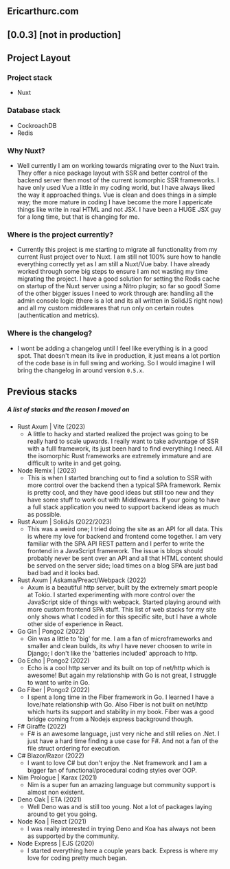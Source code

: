 ## Ericarthurc.com

## [0.0.3] [not in production]

## Project Layout

### Project stack

- Nuxt

### Database stack

- CockroachDB
- Redis

### Why Nuxt?

- Well currently I am on working towards migrating over to the Nuxt train. They offer a nice package layout with SSR and better control of the backend server then most of the current isomorphic SSR frameworks. I have only used Vue a little in my coding world, but I have always liked the way it approached things. Vue is clean and does things in a simple way; the more mature in coding I have become the more I appericate things like write in real HTML and not JSX. I have been a HUGE JSX guy for a long time, but that is changing for me.

### Where is the project currently?

- Currently this project is me starting to migrate all functionality from my current Rust project over to Nuxt. I am still not 100% sure how to handle everything correctly yet as I am still a Nuxt/Vue baby. I have already worked through some big steps to ensure I am not wasting my time migrating the project. I have a good solution for setting the Redis cache on startup of the Nuxt server using a Nitro plugin; so far so good! Some of the other bigger issues I need to work through are: handling all the admin console logic (there is a lot and its all written in SolidJS right now) and all my custom middlewares that run only on certain routes (authentication and metrics).

### Where is the changelog?

- I wont be adding a changelog until I feel like everything is in a good spot. That doesn't mean its live in production, it just means a lot portion of the code base is in full swing and working. So I would imagine I will bring the changelog in around version `0.5.x`.

## Previous stacks

##### A list of stacks and the reason I moved on

- Rust Axum | Vite (2023)
  - A little to hacky and started realized the project was going to be really hard to scale upwards. I really want to take advantage of SSR with a fulll framework, its just been hard to find everything I need. All the isomorphic Rust frameworks are extremely immature and are difficult to write in and get going.
- Node Remix | (2023)
  - This is when I started branching out to find a solution to SSR with more control over the backend then a typical SPA framework. Remix is pretty cool, and they have good ideas but still too new and they have some stuff to work out with Middlewares. If your going to have a full stack application you need to support backend ideas as much as possible.
- Rust Axum | SolidJs (2022/2023)
  - This was a weird one; I tried doing the site as an API for all data. This is where my love for backend and frontend come together. I am very familiar with the SPA API REST pattern and I perfer to write the frontend in a JavaScript framework. The issue is blogs should probably never be sent over an API and all that HTML content should be served on the server side; load times on a blog SPA are just bad bad bad and it looks bad.
- Rust Axum | Askama/Preact/Webpack (2022)
  - Axum is a beautiful http server, built by the extremely smart people at Tokio. I started experimenting with more control over the JavaScript side of things with webpack. Started playing around with more custom frontend SPA stuff. This list of web stacks for my site only shows what I coded in for this specific site, but I have a whole other side of experience in React.
- Go Gin | Pongo2 (2022)
  - Gin was a little to 'big' for me. I am a fan of microframeworks and smaller and clean builds, its why I have never choosen to write in Django; I don't like the 'batteries included' approach to http.
- Go Echo | Pongo2 (2022)
  - Echo is a cool http server and its built on top of net/http which is awesome! But again my relationship with Go is not great, I struggle to want to write in Go.
- Go Fiber | Pongo2 (2022)
  - I spent a long time in the Fiber framework in Go. I learned I have a love/hate relationship with Go. Also Fiber is not built on net/http which hurts its support and stability in my book. Fiber was a good bridge coming from a Nodejs express background though.
- F# Giraffe (2022)
  - F# is an awesome language, just very niche and still relies on .Net. I just have a hard time finding a use case for F#. And not a fan of the file struct ordering for execution.
- C# Blazor/Razor (2022)
  - I want to love C# but don't enjoy the .Net framework and I am a bigger fan of functional/procedural coding styles over OOP.
- Nim Prologue | Karax (2021)
  - Nim is a super fun an amazing language but community support is almost non existent.
- Deno Oak | ETA (2021)
  - Well Deno was and is still too young. Not a lot of packages laying around to get you going.
- Node Koa | React (2021)
  - I was really interested in trying Deno and Koa has always not been as supported by the community.
- Node Express | EJS (2020)
  - I started everything here a couple years back. Express is where my love for coding pretty much began.
